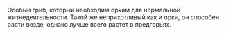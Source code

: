 Особый гриб, который необходим оркам для нормальной жизнедеятельности.
Такой же неприхотливый как и орки, он способен расти везде, однако лучше всего растет в предгорьях. 